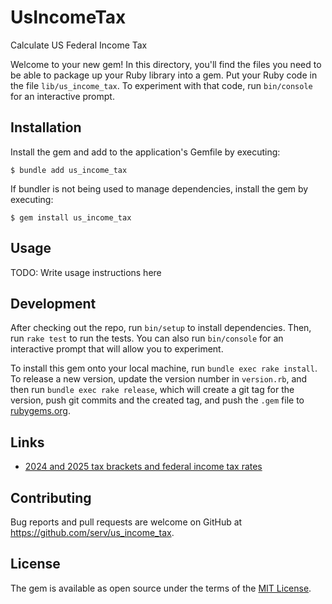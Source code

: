 # UsIncomeTax

Calculate US Federal Income Tax

Welcome to your new gem! In this directory, you'll find the files you need to be able to package up your Ruby library into a gem. Put your Ruby code in the file `lib/us_income_tax`. To experiment with that code, run `bin/console` for an interactive prompt.

## Installation

Install the gem and add to the application's Gemfile by executing:

    $ bundle add us_income_tax

If bundler is not being used to manage dependencies, install the gem by executing:

    $ gem install us_income_tax

## Usage

TODO: Write usage instructions here

## Development

After checking out the repo, run `bin/setup` to install dependencies. Then, run `rake test` to run the tests. You can also run `bin/console` for an interactive prompt that will allow you to experiment.

To install this gem onto your local machine, run `bundle exec rake install`. To release a new version, update the version number in `version.rb`, and then run `bundle exec rake release`, which will create a git tag for the version, push git commits and the created tag, and push the `.gem` file to [rubygems.org](https://rubygems.org).

## Links

- [2024 and 2025 tax brackets and federal income tax rates](https://www.fidelity.com/learning-center/personal-finance/tax-brackets)

## Contributing

Bug reports and pull requests are welcome on GitHub at https://github.com/serv/us_income_tax.

## License

The gem is available as open source under the terms of the [MIT License](https://opensource.org/licenses/MIT).

